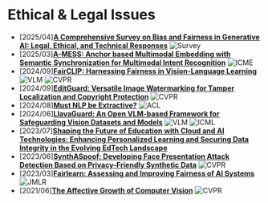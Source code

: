 # **Ethical & Legal Issues**
- [2025/04]**[A Comprehensive Survey on Bias and Fairness in Generative AI: Legal, Ethical, and Technical Responses](https://papers.ssrn.com/sol3/papers.cfm?abstract_id=5164147)** ![Survey](https://img.shields.io/badge/Survey-87b800)
- [2025/03]**[A-MESS: Anchor based Multimodal Embedding with Semantic Synchronization for Multimodal Intent Recognition](https://arxiv.org/abs/2503.19474)** ![ICME](https://img.shields.io/badge/ICME-f1b800)
- [2024/09]**[FairCLIP: Harnessing Fairness in Vision-Language Learning](https://ieeexplore.ieee.org/document/10658632)** ![VLM](https://img.shields.io/badge/VLM-c7688b) ![CVPR](https://img.shields.io/badge/CVPR-f1b800)
- [2024/09]**[EditGuard: Versatile Image Watermarking for Tamper Localization and Copyright Protection](https://openaccess.thecvf.com/content/CVPR2024/html/Zhang_EditGuard_Versatile_Image_Watermarking_for_Tamper_Localization_and_Copyright_Protection_CVPR_2024_paper.html)** ![CVPR](https://img.shields.io/badge/CVPR-f1b800)
- [2024/08]**[Must NLP be Extractive?](https://researchers.cdu.edu.au/en/publications/must-nlp-be-extractive)** ![ACL](https://img.shields.io/badge/ACL-f1b800)
- [2024/06]**[LlavaGuard: An Open VLM-based Framework for Safeguarding Vision Datasets and Models](https://arxiv.org/abs/2406.05113)** ![VLM](https://img.shields.io/badge/VLM-c7688b) ![ICML](https://img.shields.io/badge/ICML-f1b800)
- [2023/07]**[Shaping the Future of Education with Cloud and AI Technologies: Enhancing Personalized Learning and Securing Data Integrity in the Evolving EdTech Landscape](https://sydneyacademics.com/index.php/ajmlra/article/view/107)**
- [2023/06]**[SynthASpoof: Developing Face Presentation Attack Detection Based on Privacy-Friendly Synthetic Data](https://openaccess.thecvf.com/content/CVPR2023W/Biometrics/html/Fang_SynthASpoof_Developing_Face_Presentation_Attack_Detection_Based_on_Privacy-Friendly_Synthetic_CVPRW_2023_paper.html)** ![CVPR](https://img.shields.io/badge/CVPR-f1b800)
- [2023/03]**[Fairlearn: Assessing and Improving Fairness of AI Systems](https://arxiv.org/abs/2303.16626)** ![JMLR](https://img.shields.io/badge/JMLR-f1b800)
- [2021/06]**[The Affective Growth of Computer Vision](https://openaccess.thecvf.com/content/CVPR2021/html/Su_The_Affective_Growth_of_Computer_Vision_CVPR_2021_paper.html)** ![CVPR](https://img.shields.io/badge/CVPR-f1b800)

